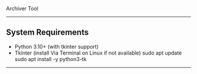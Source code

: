 Archiver Tool

--------------------------------------------------------------------------------

## System Requirements

- Python 3.10+ (with tkinter support)
- Tkinter (install Via Terminal on Linux if not available)
    sudo apt update
    sudo apt install -y python3-tk

--------------------------------------------------------------------------------


